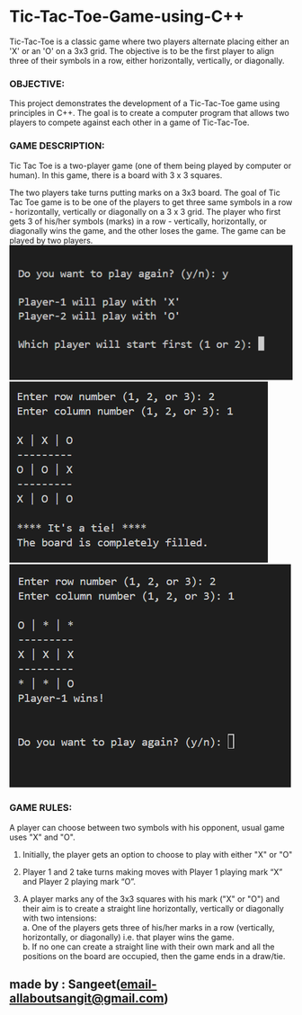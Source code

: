 # Tic-Tac-Toe-Game-using-C++ 
Tic-Tac-Toe is a classic game where two players alternate placing either an 'X' or an 'O' on a 3x3 grid. The objective is to be the first player to align three of their symbols in a row, either horizontally, vertically, or diagonally.

### OBJECTIVE:
This project demonstrates the development of a Tic-Tac-Toe game using principles in C++. The goal is to create a computer program that allows two players to compete against each other in a game of Tic-Tac-Toe.

### GAME DESCRIPTION:
Tic Tac Toe is a two-player game (one of them being played by computer or human). In this game, there is a board with 3 x 3 squares.<br/>

The two players take turns putting marks on a 3x3 board. The goal of Tic Tac Toe game is to be one of the players to get three same symbols in a row - horizontally, vertically or diagonally on a 3 x 3 grid.  The player who first gets 3 of his/her symbols (marks) in a row - vertically, horizontally, or diagonally wins the game, and the other loses the game. 
The game can be played by two players. <br/>
![image](https://github.com/Muszic/tic_tac_toe/blob/main/img/pic-3.png)
![image](https://github.com/Muszic/tic_tac_toe/blob/main/img/pic-1.png)
![image](https://github.com/Muszic/tic_tac_toe/blob/main/img/pic-2.png)

### GAME RULES:
A player can choose between two symbols with his opponent, usual game uses "X" and "O". 
1.	Initially, the player gets an option to choose to play with either "X" or "O"

2.	Player 1 and 2 take turns making moves with Player 1 playing mark “X” and Player 2 playing mark “O”.

3.	A player marks any of the 3x3 squares with his mark ("X" or "O") and their aim is to create a straight line horizontally, vertically or diagonally with two intensions:<br/>
 a.	One of the players gets three of his/her marks in a row (vertically, horizontally, or diagonally) i.e. that player wins the game.<br/>
 b.	If no one can create a straight line with their own mark and all the positions on the board are occupied, then the game ends in a draw/tie.
 ## made by : Sangeet(email-allaboutsangit@gmail.com)